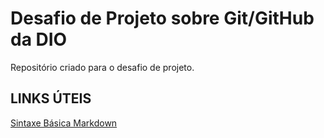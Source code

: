 # Desafio de Projeto sobre Git/GitHub da DIO
Repositório criado para o desafio de projeto.

## LINKS ÚTEIS
[Sintaxe Básica Markdown](https://www.markdownguide.org/basic-syntax/)
